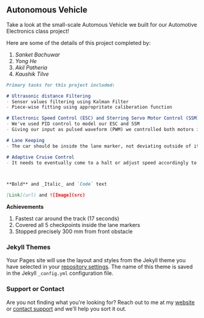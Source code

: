 ## Autonomous Vehicle 

Take a look at the small-scale Automous Vehicle we built for our Automotive Electronics class project! 

Here are some of the details of this project completed by:
1. _Sanket Bachuwar_
2. _Yong He_
3. _Akil Patheria_
4. _Kaushik Tilve_ 

```markdown
Primary tasks for this project included:

# Ultrasonic distance Filtering
- Sensor values filtering using Kalman Filter
- Piece-wise fitting using appropritate caliberation function

# Electronic Speed Control (ESC) and Sterring Servo Motor Control (SSM)
- We've used PID control to model our ESC and SSM
- Giving our input as pulsed waveform (PWM) we controlled both motors in tandem

# Lane Keeping
- The car should be inside the lane marker, not deviating outside of it

# Adaptive Cruise Control 
- It needs to eventually come to a halt or adjust speed accordingly to a front obstacle or a car ahead 



**Bold** and _Italic_ and `Code` text

[Link](url) and ![Image](src)

```
**Achievements**
1. Fastest car around the track (17 seconds)
2. Covered all 5 checkpoints inside the lane markers
3. Stopped precisely 300 mm from front obstacle 

### Jekyll Themes

Your Pages site will use the layout and styles from the Jekyll theme you have selected in your [repository settings](https://github.com/kaushiktilve/Autonomous-Vehicle/settings). The name of this theme is saved in the Jekyll `_config.yml` configuration file.

### Support or Contact

Are you not finding what you're looking for? Reach out to me at my [website](https://www.kaushiktilve.com/contact) or [contact support](https://github.com/contact) and we’ll help you sort it out.
